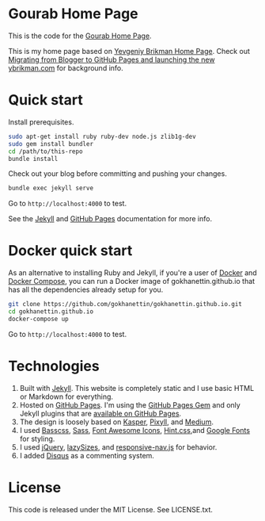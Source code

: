 # Gourab Home Page

This is the code for the [Gourab Home Page](http://gokhanettin.github.io).

This is my home page based on [Yevgeniy Brikman Home Page](http://www.ybrikman.com).
Check out [Migrating from Blogger to GitHub Pages and launching the new ybrikman.com](http://www.ybrikman.com/notes/2015/04/20/migrating-from-blogger-to-github-pages/)
for background info.

# Quick start

 Install prerequisites.

```bash
sudo apt-get install ruby ruby-dev node.js zlib1g-dev
sudo gem install bundler
cd /path/to/this-repo
bundle install
```
Check out your blog before committing and pushing your changes.

```bash
bundle exec jekyll serve
```

Go to `http://localhost:4000` to test.

See the [Jekyll](http://jekyllrb.com/) and [GitHub Pages](https://pages.github.com/)
documentation for more info.

# Docker quick start

As an alternative to installing Ruby and Jekyll, if you're a user of
[Docker](https://www.docker.com/) and [Docker
Compose](https://docs.docker.com/compose/), you can run a Docker image of
gokhanettin.github.io that has all the dependencies already setup for you.

```bash
git clone https://github.com/gokhanettin/gokhanettin.github.io.git
cd gokhanettin.github.io
docker-compose up
```

Go to `http://localhost:4000` to test.

# Technologies

1. Built with [Jekyll](http://jekyllrb.com/). This website is completely static
   and I use basic HTML or Markdown for everything.
1. Hosted on [GitHub Pages](https://pages.github.com/). I'm using the
   [GitHub Pages Gem](https://help.github.com/articles/using-jekyll-with-pages/)
   and only Jekyll plugins that are
   [available on GitHub Pages](https://help.github.com/articles/repository-metadata-on-github-pages/).
1. The design is loosely based on [Kasper](https://github.com/rosario/kasper),
   [Pixyll](http://pixyll.com/), and [Medium](https://medium.com/).
1. I used [Basscss](http://www.basscss.com/), [Sass](http://sass-lang.com/),
   [Font Awesome Icons](http://fortawesome.github.io/Font-Awesome/icons/),
   [Hint.css](http://kushagragour.in/lab/hint/),and
   [Google Fonts](https://www.google.com/fonts) for styling.
1. I used [jQuery](https://jquery.com/), [lazySizes](http://afarkas.github.io/lazysizes/),
   and [responsive-nav.js](http://responsive-nav.com/) for behavior.
1. I added [Disqus](https://disqus.com/websites/) as a commenting system.

# License

This code is released under the MIT License. See LICENSE.txt.
